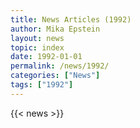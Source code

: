 ```yaml
---
title: News Articles (1992)
author: Mika Epstein
layout: news
topic: index
date: 1992-01-01
permalink: /news/1992/
categories: ["News"]
tags: ["1992"]
---
```


{{< news >}}